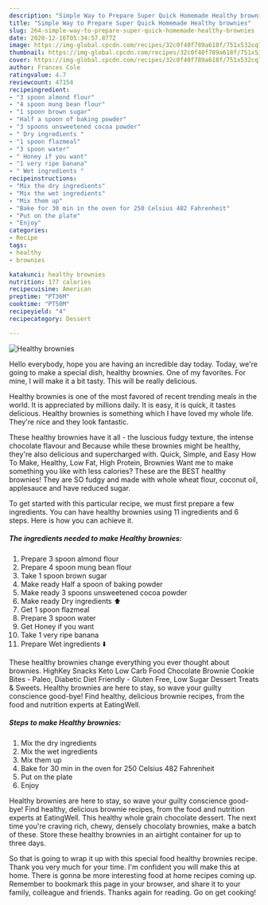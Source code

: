 ```yaml
---
description: "Simple Way to Prepare Super Quick Homemade Healthy brownies"
title: "Simple Way to Prepare Super Quick Homemade Healthy brownies"
slug: 264-simple-way-to-prepare-super-quick-homemade-healthy-brownies
date: 2020-12-16T05:34:57.877Z
image: https://img-global.cpcdn.com/recipes/32c0f40f789a618f/751x532cq70/healthy-brownies-recipe-main-photo.jpg
thumbnail: https://img-global.cpcdn.com/recipes/32c0f40f789a618f/751x532cq70/healthy-brownies-recipe-main-photo.jpg
cover: https://img-global.cpcdn.com/recipes/32c0f40f789a618f/751x532cq70/healthy-brownies-recipe-main-photo.jpg
author: Frances Cole
ratingvalue: 4.7
reviewcount: 47154
recipeingredient:
- "3 spoon almond flour"
- "4 spoon mung bean flour"
- "1 spoon brown sugar"
- "Half a spoon of baking powder"
- "3 spoons unsweetened cocoa powder"
- " Dry ingredients "
- "1 spoon flazmeal"
- "3 spoon water"
- " Honey if you want"
- "1 very ripe banana"
- " Wet ingredients "
recipeinstructions:
- "Mix the dry ingredients"
- "Mix the wet ingredients"
- "Mix them up"
- "Bake for 30 min in the oven for 250 Celsius 482 Fahrenheit"
- "Put on the plate"
- "Enjoy"
categories:
- Recipe
tags:
- healthy
- brownies

katakunci: healthy brownies 
nutrition: 177 calories
recipecuisine: American
preptime: "PT36M"
cooktime: "PT50M"
recipeyield: "4"
recipecategory: Dessert

---
```



![Healthy brownies](https://img-global.cpcdn.com/recipes/32c0f40f789a618f/751x532cq70/healthy-brownies-recipe-main-photo.jpg)

Hello everybody, hope you are having an incredible day today. Today, we're going to make a special dish, healthy brownies. One of my favorites. For mine, I will make it a bit tasty. This will be really delicious.

Healthy brownies is one of the most favored of recent trending meals in the world. It is appreciated by millions daily. It is easy, it is quick, it tastes delicious. Healthy brownies is something which I have loved my whole life. They're nice and they look fantastic.

These healthy brownies have it all - the luscious fudgy texture, the intense chocolate flavour and Because while these brownies might be healthy, they&#39;re also delicious and supercharged with. Quick, Simple, and Easy How To Make, Healthy, Low Fat, High Protein, Brownies Want me to make something you like with less calories? These are the BEST healthy brownies! They are SO fudgy and made with whole wheat flour, coconut oil, applesauce and have reduced sugar.


To get started with this particular recipe, we must first prepare a few ingredients. You can have healthy brownies using 11 ingredients and 6 steps. Here is how you can achieve it.

<!--inarticleads1-->

##### The ingredients needed to make Healthy brownies:

1. Prepare 3 spoon almond flour
1. Prepare 4 spoon mung bean flour
1. Take 1 spoon brown sugar
1. Make ready Half a spoon of baking powder
1. Make ready 3 spoons unsweetened cocoa powder
1. Make ready  Dry ingredients ⬆️
1. Get 1 spoon flazmeal
1. Prepare 3 spoon water
1. Get  Honey if you want
1. Take 1 very ripe banana
1. Prepare  Wet ingredients ⬇️


These healthy brownies change everything you ever thought about brownies. HighKey Snacks Keto Low Carb Food Chocolate Brownie Cookie Bites - Paleo, Diabetic Diet Friendly - Gluten Free, Low Sugar Dessert Treats &amp; Sweets. Healthy brownies are here to stay, so wave your guilty conscience good-bye! Find healthy, delicious brownie recipes, from the food and nutrition experts at EatingWell. 

<!--inarticleads2-->

##### Steps to make Healthy brownies:

1. Mix the dry ingredients
1. Mix the wet ingredients
1. Mix them up
1. Bake for 30 min in the oven for 250 Celsius 482 Fahrenheit
1. Put on the plate
1. Enjoy


Healthy brownies are here to stay, so wave your guilty conscience good-bye! Find healthy, delicious brownie recipes, from the food and nutrition experts at EatingWell. This healthy whole grain chocolate dessert. The next time you&#39;re craving rich, chewy, densely chocolaty brownies, make a batch of these. Store these healthy brownies in an airtight container for up to three days. 

So that is going to wrap it up with this special food healthy brownies recipe. Thank you very much for your time. I'm confident you will make this at home. There is gonna be more interesting food at home recipes coming up. Remember to bookmark this page in your browser, and share it to your family, colleague and friends. Thanks again for reading. Go on get cooking!
